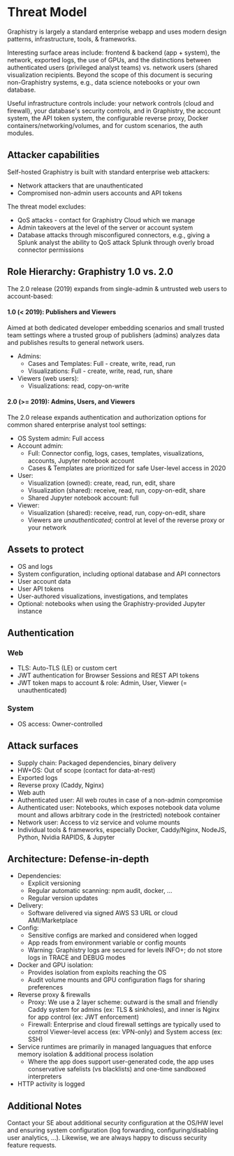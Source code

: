 # Threat Model

Graphistry is largely a standard enterprise webapp and uses modern design patterns, infrastructure, tools, & frameworks.

Interesting surface areas include: frontend & backend (app + system), the network, exported logs, the use of GPUs, and the distinctions between authenticated users (privileged analyst teams) vs. network users (shared visualization recipients. Beyond the scope of this document is securing non-Graphistry systems, e.g., data science notebooks or your own database.

Useful infrastructure controls include: your network controls (cloud and firewall), your database's security controls, and in Graphistry, the account system, the API token system, the configurable reverse proxy, Docker containers/networking/volumes, and for custom scenarios, the auth modules.

## Attacker capabilities

Self-hosted Graphistry is built with standard enterprise web attackers:

* Network attackers that are unauthenticated
* Compromised non-admin users accounts and API tokens

The threat model excludes:

* QoS attacks - contact for Graphistry Cloud which we manage
* Admin takeovers at the level of the server or account system
* Database attacks through misconfigured connectors, e.g., giving a Splunk analyst the ability to QoS attack Splunk through overly broad connector permissions

## Role Hierarchy: Graphistry 1.0 vs. 2.0

The 2.0 release (2019) expands from single-admin & untrusted web users to account-based:

#### 1.0 (< 2019): Publishers and Viewers
Aimed at both dedicated developer embedding scenarios and small trusted team settings where a trusted group of publishers (admins) analyzes data and publishes results to general network users.

* Admins:
  * Cases and Templates: Full - create, write, read, run
  * Visualizations: Full - create, write, read, run, share
* Viewers (web users):
  * Visualizations: read, copy-on-write

#### 2.0 (>= 2019): Admins, Users, and Viewers
The 2.0 release expands authentication and authorization options for common shared enterprise analyst tool settings:

* OS System admin: Full access
* Account admin: 
  * Full: Connector config, logs, cases, templates, visualizations, accounts, Jupyter notebook account
  * Cases & Templates are prioritized for safe User-level access in 2020
* User: 
  * Visualization (owned): create, read, run, edit, share
  * Visualization (shared): receive, read, run, copy-on-edit, share
  * Shared Jupyter notebook account: full
* Viewer: 
  * Visualization (shared): receive, read, run, copy-on-edit, share
  * Viewers are *unauthenticated*; control at level of the reverse proxy or your network


## Assets to protect
* OS and logs
* System configuration, including optional database and API connectors
* User account data
* User API tokens
* User-authored visualizations, investigations, and templates
* Optional: notebooks when using the Graphistry-provided Jupyter instance


## Authentication

### Web
* TLS: Auto-TLS (LE) or custom cert
* JWT authentication for Browser Sessions and REST API tokens
* JWT token maps to account & role: Admin, User, Viewer (= unauthenticated)

### System

* OS access: Owner-controlled


## Attack surfaces
* Supply chain: Packaged dependencies, binary delivery
* HW+OS: Out of scope (contact for data-at-rest)
* Exported logs
* Reverse proxy (Caddy, Nginx)
* Web auth
* Authenticated user: All web routes in case of a non-admin compromise
* Authenticated user: Notebooks, which exposes notebook data volume mount and allows arbitrary code in the (restricted) notebook container
* Network user: Access to viz service and volume mounts
* Individual tools & frameworks, especially Docker, Caddy/Nginx, NodeJS, Python, Nvidia RAPIDS, & Jupyter

## Architecture: Defense-in-depth
* Dependencies:
  * Explicit versioning
  * Regular automatic scanning: npm audit, docker, ...
  * Regular version updates
* Delivery:
   * Software delivered via signed AWS S3 URL or cloud AMI/Marketplace
* Config: 
  * Sensitive configs are marked and considered when logged
  * App reads from environment variable or config mounts
  * Warning: Graphistry logs are secured for levels INFO+; do not store logs in TRACE and DEBUG modes
* Docker and GPU isolation:
  * Provides isolation from exploits reaching the OS
  * Audit volume mounts and GPU configuration flags for sharing preferences
* Reverse proxy & firewalls
  * Proxy: We use a 2 layer scheme: outward is the small and friendly Caddy system for admins (ex: TLS & sinkholes), and inner is Nginx for app control (ex: JWT enforcement)
  * Firewall: Enterprise and cloud firewall settings are typically used to control Viewer-level access (ex: VPN-only) and System access (ex: SSH)
* Service runtimes are primarily in managed languagues that enforce memory isolation & additional process isolation
  * Where the app does support user-generated code, the app uses conservative safelists (vs blacklists) and one-time sandboxed interpreters
* HTTP activity is logged

## Additional Notes
Contact your SE about additional security configuration at the OS/HW level and ensuring system configuration (log forwarding, configuring/disabling user analytics, ...). Likewise, we are always happy to discuss security feature requests.
